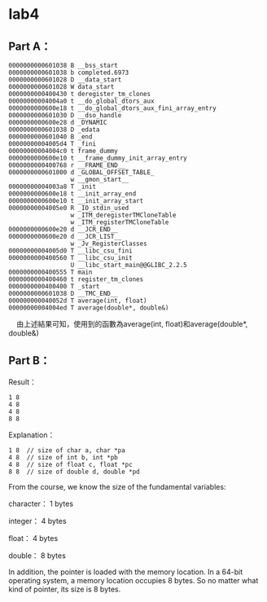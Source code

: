 # lab4

Part A：
--------------------
    0000000000601038 B __bss_start
    0000000000601038 b completed.6973
    0000000000601028 D __data_start
    0000000000601028 W data_start
    0000000000400430 t deregister_tm_clones
    00000000004004a0 t __do_global_dtors_aux
    0000000000600e18 t __do_global_dtors_aux_fini_array_entry
    0000000000601030 D __dso_handle
    0000000000600e28 d _DYNAMIC
    0000000000601038 D _edata
    0000000000601040 B _end
    00000000004005d4 T _fini
    00000000004004c0 t frame_dummy  
    0000000000600e10 t __frame_dummy_init_array_entry
    0000000000400768 r __FRAME_END__
    0000000000601000 d _GLOBAL_OFFSET_TABLE_
                     w __gmon_start__
    00000000004003a8 T _init
    0000000000600e18 t __init_array_end
    0000000000600e10 t __init_array_start
    00000000004005e0 R _IO_stdin_used
                     w _ITM_deregisterTMCloneTable
                     w _ITM_registerTMCloneTable
    0000000000600e20 d __JCR_END__
    0000000000600e20 d __JCR_LIST__
                     w _Jv_RegisterClasses
    00000000004005d0 T __libc_csu_fini
    0000000000400560 T __libc_csu_init
                     U __libc_start_main@@GLIBC_2.2.5
    0000000000400555 T main
    0000000000400460 t register_tm_clones
    0000000000400400 T _start
    0000000000601038 D __TMC_END__
    000000000040052d T average(int, float)
    00000000004004ed T average(double*, double&)
    
由上述結果可知，使用到的函數為average(int, float)和average(double*, double&)


Part B：
--------------------

Result：

    1 8
    4 8
    4 8
    8 8

Explanation：

    1 8  // size of char a, char *pa
    4 8  // size of int b, int *pb
    4 8  // size of float c, float *pc
    8 8  // size of double d, double *pd

From the course, we know the size of the fundamental variables:

character： 1 bytes

integer： 4 bytes

float： 4 bytes

double： 8 bytes

In addition, the pointer is loaded with the memory location. In a 64-bit operating system, a memory location occupies 8 bytes. So no matter what kind of pointer, its size is 8 bytes.
